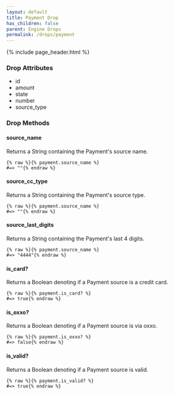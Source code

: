 ```yaml
---
layout: default
title: Payment Drop
has_children: false
parent: Engine Drops
permalink: /drops/payment
---
```


{% include page_header.html %}

### Drop Attributes

- id
- amount
- state
- number
- source_type

### Drop Methods

#### source_name

Returns a String containing the Payment's source name.

```liquid
{% raw %}{% payment.source_name %}
#=> ""{% endraw %}
```

#### source_cc_type

Returns a String containing the Payment's source type.

```liquid
{% raw %}{% payment.source_name %}
#=> ""{% endraw %}
```

#### source_last_digits

Returns a String containing the Payment's last 4 digits.

```liquid
{% raw %}{% payment.source_name %}
#=> "4444"{% endraw %}
```
#### is_card?

Returns a Boolean denoting if a Payment source is a credit card.

```liquid
{% raw %}{% payment.is_card? %}
#=> true{% endraw %}
```

#### is_oxxo?

Returns a Boolean denoting if a Payment source is via oxxo.

```liquid
{% raw %}{% payment.is_oxxo? %}
#=> false{% endraw %}
```

#### is_valid?

Returns a Boolean denoting if a Payment source is valid.

```liquid
{% raw %}{% payment.is_valid? %}
#=> true{% endraw %}
```